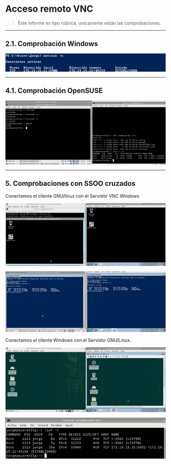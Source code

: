 
# Acceso remoto VNC

> Este informe es tipo rúbrica, unicamente están las comprobaciones.

---

## 2.1. Comprobación Windows

![Comprobar Windows](./images/netstat-n-windows.png)

---

## 4.1. Comprobación OpenSUSE

![Comprobar OpenSUSE](./images/vnc-opensuse.png)

---

## 5. Comprobaciones con SSOO cruzados

Conectamos el cliente GNU/linux con el Servidor VNC Windows

![De OpenSUSE a Windows](./images/opensuse-windows.png)

![Comando netstat](./images/netstat-opnsuse.png)

Conectamos el cliente Windows con el Servidor GNU/Linux.

![De Windows a Opensuse](./images/windows-opensuse.png)

![Comando lsof -i](./images/lsof-i.png)
